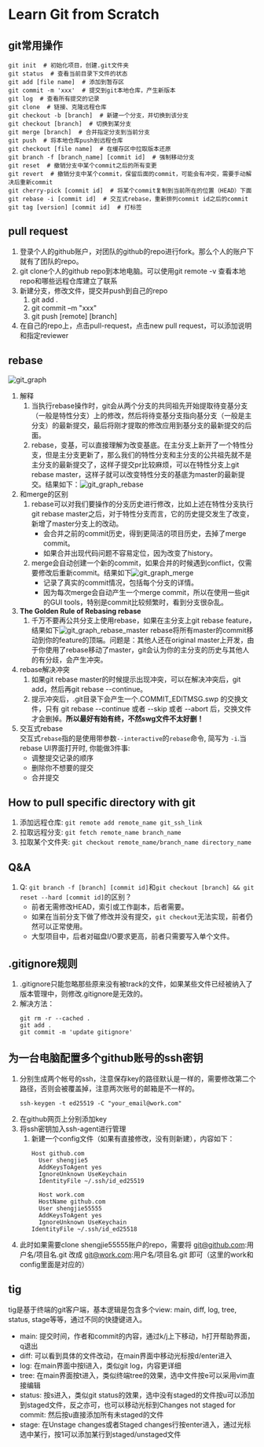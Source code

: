 # Learn Git from Scratch
## git常用操作
```shell
git init  # 初始化项目，创建.git文件夹
git status  # 查看当前目录下文件的状态
git add [file name]  # 添加到暂存区
git commit -m 'xxx'  # 提交到git本地仓库，产生新版本
git log  # 查看所有提交的记录
git clone  # 链接、克隆远程仓库
git checkout -b [branch]  # 新建一个分支，并切换到该分支
git checkout [branch]  # 切换到某分支
git merge [branch]  # 合并指定分支到当前分支
git push  # 将本地仓库push到远程仓库
git checkout [file name]  # 在缓存区中拉取版本还原
git branch -f [branch_name] [commit id]  # 强制移动分支
git reset  # 撤销分支中某个commit之后的所有变更
git revert  # 撤销分支中某个commit，保留后面的commit，可能会有冲突，需要手动解决后重新commit  
git cherry-pick [commit id]  # 将某个commit复制到当前所在的位置（HEAD）下面
git rebase -i [commit id]  # 交互式rebase，重新排列commit id之后的commit
git tag [version] [commit id]  # 打标签
```

## pull request
1. 登录个人的github账户，对团队的github的repo进行fork。那么个人的账户下就有了团队的repo。
2. git clone个人的github repo到本地电脑。可以使用git remote -v 查看本地repo和哪些远程仓库建立了联系
3. 新建分支，修改文件，提交并push到自己的repo
   1. git add . 
   2. git commit –m "xxx" 
   3. git push [remote] [branch]
4. 在自己的repo上，点击pull-request，点击new pull request，可以添加说明和指定reviewer

## rebase
![git_graph](materials/git_tutorial/git_graph.png)
1. 解释
   1. 当执行rebase操作时，git会从两个分支的共同祖先开始提取待变基分支（一般是特性分支）上的修改，然后将待变基分支指向基分支（一般是主分支）的最新提交，最后将刚才提取的修改应用到基分支的最新提交的后面。
   2. rebase，变基，可以直接理解为改变基底。在主分支上新开了一个特性分支，但是主分支更新了，那么我们的特性分支和主分支的公共祖先就不是主分支的最新提交了，这样子提交pr比较麻烦，可以在特性分支上git rebase master，这样子就可以改变特性分支的基底为master的最新提交。结果如下：![git_graph_rebase](materials/git_tutorial/git_graph_rebase.png)
2. 和merge的区别
   1. rebase可以对我们要操作的分支历史进行修改，比如上述在特性分支执行git rebase master之后，对于特性分支而言，它的历史提交发生了改变，新增了master分支上的改动。
      * 会合并之前的commit历史，得到更简洁的项目历史，去掉了merge commit。
      * 如果合并出现代码问题不容易定位，因为改变了history。
   2. merge会自动创建一个新的commit，如果合并的时候遇到conflict，仅需要修改后重新commit。结果如下![git_graph_merge](materials/git_tutorial/git_graph_merge.png)
      * 记录了真实的commit情况，包括每个分支的详情。
      * 因为每次merge会自动产生一个merge commit，所以在使用一些git的GUI tools，特别是commit比较频繁时，看到分支很杂乱。
3. **The Golden Rule of Rebasing rebase**
   1. 千万不要再公共分支上使用rebase，如果在主分支上git rebase feature，结果如下![git_graph_rebase_master](materials/git_tutorial/git_graph_rebase_master.png) rebase将所有master的commit移动到你的feature的顶端。问题是：其他人还在original master上开发，由于你使用了rebase移动了master，git会认为你的主分支的历史与其他人的有分歧，会产生冲突。
4. rebase解决冲突
   1. 如果git rebase master的时候提示出现冲突，可以在解决冲突后，git add，然后再git rebase --continue。
   2. 提示冲突后，.git目录下会产生一个.COMMIT_EDITMSG.swp 的交换文件，只有 git rebase --continue 或者 --skip 或者 --abort 后，交换文件才会删掉。**所以最好有始有终，不然swg文件不太好删！**
5. 交互式rebase  
交互式```rebase```指的是使用带参数```--interactive```的```rebase```命令, 简写为 ```-i```.当 rebase UI界面打开时, 你能做3件事:  
   * 调整提交记录的顺序
   * 删除你不想要的提交
   * 合并提交

## How to pull specific directory with git
1. 添加远程仓库: ```git remote add remote_name git_ssh_link```
2. 拉取远程分支: ```git fetch remote_name branch_name```
3. 拉取某个文件夹: ```git checkout remote_name/branch_name directory_name```

## Q&A
1. Q: ```git branch -f [branch] [commit id]```和```git checkout [branch] && git reset --hard [commit id]```的区别？   
   * 前者无需修改HEAD，索引或工作副本，后者需要。
   * 如果在当前分支下做了修改并没有提交，```git checkout```无法实现，前者仍然可以正常使用。
   * 大型项目中，后者对磁盘I/O要求更高，前者只需要写入单个文件。

## .gitignore规则
1. .gitignore只能忽略那些原来没有被track的文件，如果某些文件已经被纳入了版本管理中，则修改.gitignore是无效的。
2. 解决方法：
   ```shell
   git rm -r --cached .
   git add .
   git commit -m 'update gitignore'
   ```


## 为一台电脑配置多个github账号的ssh密钥
1. 分别生成两个帐号的ssh，注意保存key的路径默认是一样的，需要修改第二个路径，否则会被覆盖掉，注意两次账号的邮箱是不一样的。
   ```shell
   ssh-keygen -t ed25519 -C "your_email@work.com"
   ```
2. 在github网页上分别添加key
3. 将ssh密钥加入ssh-agent进行管理
   1. 新建一个config文件（如果有直接修改，没有则新建），内容如下：
      ```shell
      Host github.com
		User shengjie5
		AddKeysToAgent yes
		IgnoreUnknown UseKeychain
		IdentityFile ~/.ssh/id_ed25519
	 
		Host work.com
		HostName github.com
		User shengjie55555
		AddKeysToAgent yes
		IgnoreUnknown UseKeychain
      IdentityFile ~/.ssh/id_ed25518
      ```  
4. 此时如果需要clone shengjie55555账户的repo，需要将 git@github.com:用户名/项目名.git 改成 git@work.com:用户名/项目名.git 即可（这里的work和config里面是对应的）

## tig
tig是基于终端的git客户端，基本逻辑是包含多个view: main, diff, log, tree, status, stage等等，通过不同的快捷键进入。
* main: 提交时间，作者和commit的内容，通过k/j上下移动，h打开帮助界面，q退出
* diff: 可以看到具体的文件改动，在main界面中移动光标按d/enter进入
* log: 在main界面中按l进入，类似git log，内容更详细
* tree: 在main界面按t进入，类似终端tree的效果，选中文件按e可以采用vim直接编辑
* status: 按s进入，类似git status的效果，选中没有staged的文件按u可以添加到staged文件，反之亦可，也可以移动光标到Changes not staged for commit: 然后按u直接添加所有未staged的文件
* stage: 在Unstage changes或者Staged changes行按enter进入，通过光标选中某行，按1可以添加某行到staged/unstaged文件
